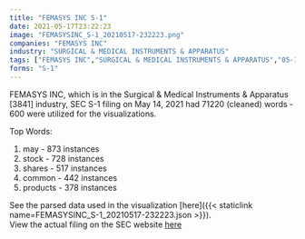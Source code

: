 ```yaml
---
title: "FEMASYS INC S-1"
date: 2021-05-17T23:22:23
image: "FEMASYSINC_S-1_20210517-232223.png"
companies: "FEMASYS INC"
industry: "SURGICAL & MEDICAL INSTRUMENTS & APPARATUS"
tags: ["FEMASYS INC","SURGICAL & MEDICAL INSTRUMENTS & APPARATUS","05-14-2021","S-1"]
forms: "S-1"
---
```

FEMASYS INC, which is in the Surgical & Medical Instruments & Apparatus [3841] industry, SEC S-1 filing on May 14, 2021 had 71220 (cleaned) words - 600 were utilized for the visualizations.

Top Words:
1. may - 873 instances
2. stock - 728 instances
3. shares - 517 instances
4. common - 442 instances
5. products - 378 instances


See the parsed data used in the visualization [here]({{< staticlink name=FEMASYSINC_S-1_20210517-232223.json >}}).  
View the actual filing on the SEC website [here](https://www.sec.gov/Archives/edgar/data/1339005/0001140361-21-017441.txt)